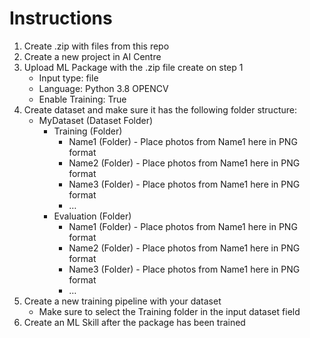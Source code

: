 # Instructions

1. Create .zip with files from this repo
2. Create a new project in AI Centre
3. Upload ML Package with the .zip file create on step 1
	- Input type: file
	- Language: Python 3.8 OPENCV
	- Enable Training: True
4. Create dataset and make sure it has the following folder structure:
	- MyDataset (Dataset Folder)
		- Training (Folder)
			- Name1 (Folder) - Place photos from Name1 here in PNG format
			- Name2 (Folder) - Place photos from Name1 here in PNG format
			- Name3 (Folder) - Place photos from Name1 here in PNG format
			- …
		- Evaluation (Folder) 
			- Name1 (Folder) - Place photos from Name1 here in PNG format
			- Name2 (Folder) - Place photos from Name1 here in PNG format
			- Name3 (Folder) - Place photos from Name1 here in PNG format
			- …
4. Create a new training pipeline with your dataset
	- Make sure to select the Training folder in the input dataset field
5. Create an ML Skill after the package has been trained
